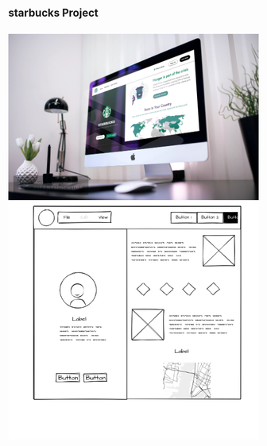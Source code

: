 <h2>starbucks Project<h2>
<img src="assets/images/view.jpg">
</br>
<img src="assets/images/scratch.png">

